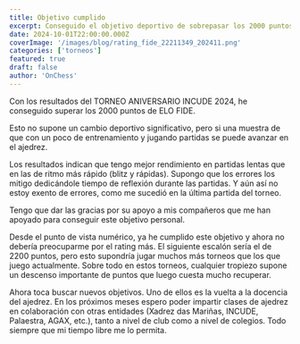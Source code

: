 ```yaml
---
title: Objetivo cumplido
excerpt: Conseguido el objetivo deportivo de sobrepasar los 2000 puntos de ELO FIDE
date: 2024-10-01T22:00:00.000Z
coverImage: '/images/blog/rating_fide_22211349_202411.png'
categories: ['torneos']
featured: true
draft: false
author: 'OnChess'
---
```


Con los resultados del TORNEO ANIVERSARIO INCUDE 2024, he conseguido superar los 2000 puntos de ELO FIDE.

Esto no supone un cambio deportivo significativo, pero si una muestra de que con un poco de entrenamiento y jugando partidas se puede avanzar en
el ajedrez.

Los resultados indican que tengo mejor rendimiento en partidas lentas que en las de ritmo más rápido (blitz y rápidas). Supongo que
los errores los mitigo dedicándole tiempo de reflexión durante las partidas. Y aún así no estoy exento de errores, como me sucedió en la última partida del torneo.

Tengo que dar las gracias por su apoyo a mis compañeros que me han apoyado para conseguir este objetivo personal.

Desde el punto de vista numérico, ya he cumplido este objetivo y ahora no debería preocuparme por el rating más. El siguiente escalón sería el de 2200 puntos,
pero esto supondría jugar muchos más torneos que los que juego actualmente. Sobre todo en estos torneos, cualquier tropiezo supone un
descenso importante de puntos que luego cuesta mucho recuperar.

Ahora toca buscar nuevos objetivos. Uno de ellos es la vuelta a la docencia del ajedrez. En los próximos meses espero poder impartir clases de ajedrez en colaboración con
otras entidades (Xadrez das Mariñas, INCUDE, Palaestra, AGAX, etc.), tanto a nivel de club como a nivel de colegios. Todo siempre que mi tiempo libre me lo permita.
